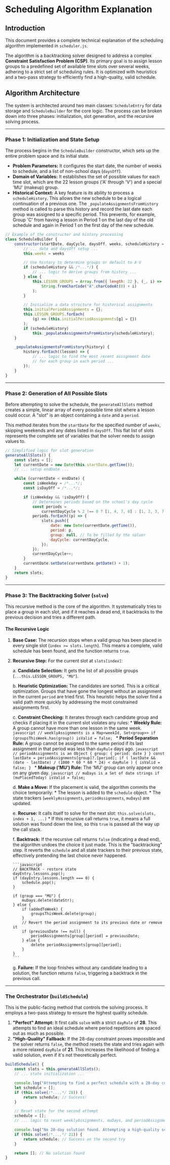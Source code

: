 # Scheduling Algorithm Explanation

## Introduction

This document provides a complete technical explanation of the scheduling algorithm implemented in `scheduler.js`.

The algorithm is a backtracking solver designed to address a complex **Constraint Satisfaction Problem (CSP)**. Its primary goal is to assign lesson groups to a predefined set of available time slots over several weeks, adhering to a strict set of scheduling rules. It is optimized with heuristics and a two-pass strategy to efficiently find a high-quality, valid schedule.

## Algorithm Architecture

The system is architected around two main classes: `ScheduleEntry` for data storage and `ScheduleBuilder` for the core logic. The process can be broken down into three phases: initialization, slot generation, and the recursive solving process.

-----

### Phase 1: Initialization and State Setup

The process begins in the `ScheduleBuilder` constructor, which sets up the entire problem space and its initial state.

  * **Problem Parameters:** It configures the start date, the number of weeks to schedule, and a list of non-school days (`daysOff`).
  * **Domain of Variables:** It establishes the set of possible values for each time slot, which are the 22 lesson groups ('A' through 'V') and a special 'MU' (makeup) group.
  * **Historical Context:** A key feature is its ability to process a `scheduleHistory`. This allows the new schedule to be a logical continuation of a previous one. The `_populateAssignmentsFromHistory` method is called to parse this history and record the last date each group was assigned to a specific period. This prevents, for example, Group 'C' from having a lesson in Period 1 on the last day of the old schedule and again in Period 1 on the first day of the new schedule.

<!-- end list -->

```javascript
// Example of the constructor and history processing
class ScheduleBuilder {
    constructor(startDate, dayCycle, daysOff, weeks, scheduleHistory = null) {
        // ... date and daysOff setup ...
        this.weeks = weeks

        // Use history to determine groups or default to A-V
        if (scheduleHistory && /*...*/) {
            // ... logic to derive groups from history ...
        } else {
            this.LESSON_GROUPS = Array.from({ length: 22 }, (_, i) =>
                String.fromCharCode("A".charCodeAt(0) + i)
            );
        }

        // Initialize a data structure for historical assignments
        this.initialPeriodAssignments = {};
        this.LESSON_GROUPS.forEach(
            (g) => (this.initialPeriodAssignments[g] = {})
        );
        if (scheduleHistory)
            this._populateAssignmentsFromHistory(scheduleHistory);
    }

    _populateAssignmentsFromHistory(history) {
        history.forEach((lesson) => {
            // ... logic to find the most recent assignment date
            // for each group in each period ...
        });
    }
}
```

-----

### Phase 2: Generation of All Possible Slots

Before attempting to solve the schedule, the `generateAllSlots` method creates a simple, linear array of every possible time slot where a lesson could occur. A "slot" is an object containing a `date` and a `period`.

This method iterates from the `startDate` for the specified number of `weeks`, skipping weekends and any dates listed in `daysOff`. This flat list of slots represents the complete set of variables that the solver needs to assign values to.

```javascript
// Simplified logic for slot generation
generateAllSlots() {
    const slots = [];
    let currentDate = new Date(this.startDate.getTime());
    // ... setup endDate ...

    while (currentDate < endDate) {
        const isWeekday = /*...*/;
        const isDayOff = /*...*/;

        if (isWeekday && !isDayOff) {
            // Determines periods based on the school's day cycle
            const periods =
                currentDayCycle % 2 !== 0 ? [1, 4, 7, 8] : [1, 2, 3, 7, 8];
            periods.forEach((p) => {
                slots.push({
                    date: new Date(currentDate.getTime()),
                    period: p,
                    group: null, // To be filled by the solver
                    dayCycle: currentDayCycle,
                });
            });
            currentDayCycle++;
        }
        currentDate.setDate(currentDate.getDate() + 1);
    }
    return slots;
}
```

-----

### Phase 3: The Backtracking Solver (`solve`)

This recursive method is the core of the algorithm. It systematically tries to place a group in each slot, and if it reaches a dead end, it backtracks to the previous decision and tries a different path.

#### The Recursive Logic

1.  **Base Case:** The recursion stops when a valid group has been placed in every single slot (`index >= slots.length`). This means a complete, valid schedule has been found, and the function returns `true`.

2.  **Recursive Step:** For the current slot at `slots[index]`:

    a. **Candidate Selection:** It gets the list of all possible groups (`...this.LESSON_GROUPS, "MU"`).

    b. **Heuristic Optimization:** The candidates are sorted. This is a critical optimization. Groups that have gone the longest without an assignment in the current `period` are tried first. This heuristic helps the solver find a valid path more quickly by addressing the most constrained assignments first.

    c. **Constraint Checking:** It iterates through each candidate group and checks if placing it in the current slot violates any rules:
    \* **Weekly Rule:** A group cannot have more than one lesson in the same week.
    ` javascript // weeklyAssignments is a Map<weekId, Set<group>> if (groupsThisWeek.has(group)) isValid = false;  `
    \* **Period Separation Rule:** A group cannot be assigned to the same period if its last assignment in that period was less than `dayRule` days ago.
    ` javascript // periodAssignments is an Object { group: { period: date } } const lastDate = periodAssignments[group]?.[period]; if ( lastDate && (date - lastDate) / (1000 * 60 * 60 * 24) < dayRule ) { isValid = false; }  `
    \* **Makeup ('MU') Rule:** The 'MU' group can only appear once on any given day.
    ` javascript // muDays is a Set of date strings if (muPlacedToday) isValid = false;  `

    d. **Make a Move:** If the placement is valid, the algorithm commits the choice temporarily:
    \* The lesson is added to the `schedule` object.
    \* The state trackers (`weeklyAssignments`, `periodAssignments`, `muDays`) are updated.

    e. **Recurse:** It calls itself to solve for the next slot: `this.solve(slots, index + 1, ...)`
    \* If this recursive call returns `true`, it means a full solution was found down the line, so this `true` is passed all the way up the call stack.

    f. **Backtrack:** If the recursive call returns `false` (indicating a dead end), the algorithm undoes the choice it just made. This is the "backtracking" step. It reverts the `schedule` and all state trackers to their previous state, effectively pretending the last choice never happened.

    ````
    ```javascript
    // BACKTRACK - restore state
    dayEntry.lessons.pop();
    if (dayEntry.lessons.length === 0) {
        schedule.pop();
    }

    if (group === "MU") {
        muDays.delete(dateStr);
    } else {
        if (addedToWeek) {
            groupsThisWeek.delete(group);
        }
        // Revert the period assignment to its previous date or remove it
        if (previousDate !== null) {
            periodAssignments[group][period] = previousDate;
        } else {
            delete periodAssignments[group][period];
        }
    }
    ```
    ````

    g. **Failure:** If the loop finishes without any candidate leading to a solution, the function returns `false`, triggering a backtrack in the previous call.

-----

### The Orchestrator (`buildSchedule`)

This is the public-facing method that controls the solving process. It employs a two-pass strategy to ensure the highest quality schedule.

1.  **"Perfect" Attempt:** It first calls `solve` with a strict `dayRule` of **28**. This attempts to find an ideal schedule where period repetitions are spaced out as much as possible.
2.  **"High-Quality" Fallback:** If the 28-day constraint proves impossible and the solver returns `false`, the method resets the state and tries again with a more relaxed `dayRule` of **21**. This increases the likelihood of finding a valid solution, even if it's not theoretically perfect.

<!-- end list -->

```javascript
buildSchedule() {
    const slots = this.generateAllSlots();
    // ... state initialization ...

    console.log("Attempting to find a perfect schedule with a 28-day constraint...");
    let schedule = [];
    if (this.solve(/*...,*/ 28)) {
        return schedule; // Success!
    }

    // Reset state for the second attempt
    schedule = [];
    // ... logic to reset weeklyAssignments, muDays, and periodAssignments ...

    console.log("No 28-day solution found. Attempting a high-quality schedule with a 21-day constraint...");
    if (this.solve(/*...,*/ 21)) {
        return schedule; // Success on the second try
    }

    return []; // No solution found
}
```
